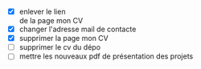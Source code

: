 
- [x] enlever le lien <nav> de la page mon CV 
- [x] changer l'adresse mail de contacte
- [x] supprimer la page mon CV
- [ ] supprimer le cv du dépo
- [ ] mettre les nouveaux pdf de présentation des projets